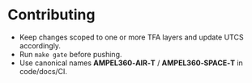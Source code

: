 # Contributing

- Keep changes scoped to one or more TFA layers and update UTCS accordingly.
- Run `make gate` before pushing.
- Use canonical names **AMPEL360‑AIR‑T** / **AMPEL360‑SPACE‑T** in code/docs/CI.

